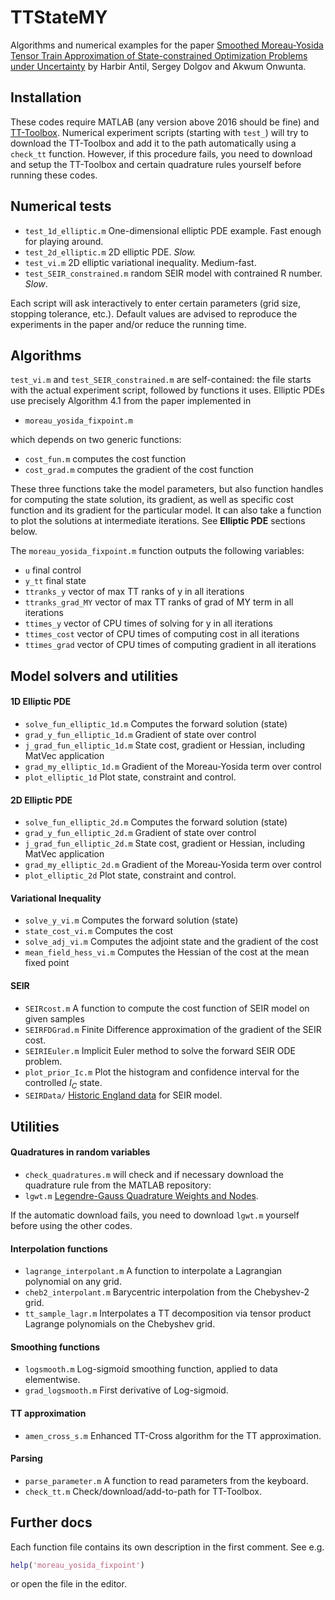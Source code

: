 # TTStateMY

Algorithms and numerical examples for the paper
[Smoothed Moreau-Yosida Tensor Train Approximation of State-constrained Optimization Problems under Uncertainty](https://arxiv.org/abs/2301.08684) by Harbir Antil, Sergey Dolgov and Akwum Onwunta.

## Installation

These codes require MATLAB (any version above 2016 should be fine) and [TT-Toolbox](https://github.com/oseledets/TT-Toolbox).
Numerical experiment scripts (starting with `test_`) will try to download the TT-Toolbox and add it to the path automatically using a `check_tt` function. However, if this procedure fails, you need to download and setup the TT-Toolbox and certain quadrature rules yourself before running these codes.

## Numerical tests

- `test_1d_elliptic.m` One-dimensional elliptic PDE example. Fast enough for playing around.
- `test_2d_elliptic.m` 2D elliptic PDE.  _Slow._
- `test_vi.m` 2D elliptic variational inequality. Medium-fast.
- `test_SEIR_constrained.m` random SEIR model with contrained R number. _Slow_.

Each script will ask interactively to enter certain parameters (grid size, stopping tolerance, etc.). Default values are advised to reproduce the experiments in the paper and/or reduce the running time.

## Algorithms

`test_vi.m` and `test_SEIR_constrained.m` are self-contained: the file starts with the actual experiment script, followed by functions it uses. Elliptic PDEs use precisely Algorithm 4.1 from the paper implemented in

- `moreau_yosida_fixpoint.m`

which depends on two generic functions:

- `cost_fun.m` computes the cost function
- `cost_grad.m` computes the gradient of the cost function

These three functions take the model parameters, but also function handles for computing the state solution, its gradient, as well as specific cost function and its gradient for the particular model. It can also take a function to plot the solutions at intermediate iterations. See **Elliptic PDE** sections below.

The `moreau_yosida_fixpoint.m` function outputs the following variables:

- `u` final control
- `y_tt` final state
- `ttranks_y` vector of max TT ranks of y in all iterations
- `ttranks_grad_MY` vector of max TT ranks of grad of MY term in all iterations
- `ttimes_y` vector of CPU times of solving for y in all iterations
- `ttimes_cost` vector of CPU times of computing cost in all iterations
- `ttimes_grad` vector of CPU times of computing gradient in all iterations

## Model solvers and utilities

#### 1D Elliptic PDE

- `solve_fun_elliptic_1d.m` Computes the forward solution (state)
- `grad_y_fun_elliptic_1d.m` Gradient of state over control
- `j_grad_fun_elliptic_1d.m` State cost, gradient or Hessian, including MatVec application
- `grad_my_elliptic_1d.m` Gradient of the Moreau-Yosida term over control
- `plot_elliptic_1d` Plot state, constraint and control.

#### 2D Elliptic PDE

- `solve_fun_elliptic_2d.m` Computes the forward solution (state)
- `grad_y_fun_elliptic_2d.m` Gradient of state over control
- `j_grad_fun_elliptic_2d.m` State cost, gradient or Hessian, including MatVec application
- `grad_my_elliptic_2d.m` Gradient of the Moreau-Yosida term over control
- `plot_elliptic_2d` Plot state, constraint and control.

#### Variational Inequality

- `solve_y_vi.m` Computes the forward solution (state)
- `state_cost_vi.m` Computes the cost
- `solve_adj_vi.m` Computes the adjoint state and the gradient of the cost
- `mean_field_hess_vi.m` Computes the Hessian of the cost at the mean fixed point

#### SEIR

- `SEIRcost.m` A function to compute the cost function of SEIR model on given samples
- `SEIRFDGrad.m` Finite Difference approximation of the gradient of the SEIR cost.
- `SEIRIEuler.m` Implicit Euler method to solve the forward SEIR ODE problem.
- `plot_prior_Ic.m` Plot the histogram and confidence interval for the controlled $I_C$ state.
- `SEIRData/` [Historic England data](https://doi.org/10.1371/journal.pcbi.1009236) for SEIR model.

## Utilities

#### Quadratures in random variables

- `check_quadratures.m` will check and if necessary download the quadrature rule from the MATLAB repository:
- `lgwt.m`  [Legendre-Gauss Quadrature Weights and Nodes](https://uk.mathworks.com/matlabcentral/fileexchange/4540-legendre-gauss-quadrature-weights-and-nodes).

If the automatic download fails, you need to download `lgwt.m` yourself before using the other codes.

#### Interpolation functions

- `lagrange_interpolant.m` A function to interpolate a Lagrangian polynomial on any grid.
- `cheb2_interpolant.m`  Barycentric interpolation from the Chebyshev-2 grid.
- `tt_sample_lagr.m`  Interpolates a TT decomposition via tensor product Lagrange polynomials on the Chebyshev grid.

#### Smoothing functions

- `logsmooth.m`  Log-sigmoid smoothing function, applied to data elementwise.
- `grad_logsmooth.m` First derivative of Log-sigmoid.

#### TT approximation

- `amen_cross_s.m`   Enhanced TT-Cross algorithm for the TT approximation.

#### Parsing

- `parse_parameter.m` A function to read parameters from the keyboard.
- `check_tt.m` Check/download/add-to-path for TT-Toolbox.

## Further docs

Each function file contains its own description in the first comment. See e.g.

```matlab
help('moreau_yosida_fixpoint')
```

or open the file in the editor.
